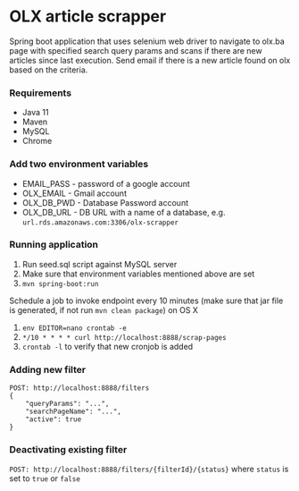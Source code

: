 # OLX article scrapper


Spring boot application that uses selenium web driver to navigate to olx.ba page with specified search query params and scans if there are new articles since last execution.
Send email if there is a new article found on olx based on the criteria.

### Requirements
- Java 11
- Maven
- MySQL
- Chrome


### Add two environment variables
- EMAIL_PASS - password of a google account
- OLX_EMAIL - Gmail account
- OLX_DB_PWD - Database Password account
- OLX_DB_URL - DB URL with a name of a database, e.g. `url.rds.amazonaws.com:3306/olx-scrapper`


### Running application

1. Run seed.sql script against MySQL server
2. Make sure that environment variables mentioned above are set
3. `mvn spring-boot:run`

Schedule a job to invoke endpoint every 10 minutes (make sure that jar file is generated, if not run `mvn clean package`) on OS X

1. `env EDITOR=nano crontab -e`
2. `*/10 * * * * curl http://localhost:8888/scrap-pages`
3. `crontab -l` to verify that new cronjob is added

### Adding new filter

```
POST: http://localhost:8888/filters
{
    "queryParams": "...",
    "searchPageName": "...",
    "active": true
}
```

### Deactivating existing filter

`POST: http://localhost:8888/filters/{filterId}/{status}` where `status` is set to `true` or `false`
